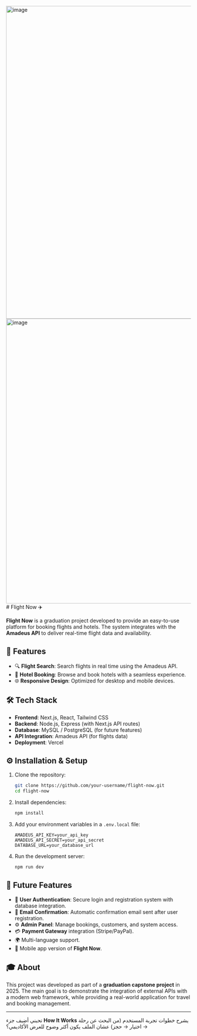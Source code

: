 <img width="1896" height="852" alt="image" src="https://github.com/user-attachments/assets/25d855bc-5b4f-4d8b-9152-9f3ea6e1a1fa" /><img width="1764" height="776" alt="image" src="https://github.com/user-attachments/assets/8582b70c-a00f-48ad-9824-449969c930df" /># Flight Now ✈️

**Flight Now** is a graduation project developed to provide an easy-to-use platform for booking flights and hotels. The system integrates with the **Amadeus API** to deliver real-time flight data and availability.

## 🚀 Features

* 🔍 **Flight Search**: Search flights in real time using the Amadeus API.
* 🏨 **Hotel Booking**: Browse and book hotels with a seamless experience.
* 🌐 **Responsive Design**: Optimized for desktop and mobile devices.

## 🛠️ Tech Stack

* **Frontend**: Next.js, React, Tailwind CSS
* **Backend**: Node.js, Express (with Next.js API routes)
* **Database**: MySQL / PostgreSQL (for future features)
* **API Integration**: Amadeus API (for flights data)
* **Deployment**: Vercel

## ⚙️ Installation & Setup

1. Clone the repository:

   ```bash
   git clone https://github.com/your-username/flight-now.git
   cd flight-now
   ```
2. Install dependencies:

   ```bash
   npm install
   ```
3. Add your environment variables in a `.env.local` file:

   ```env
   AMADEUS_API_KEY=your_api_key
   AMADEUS_API_SECRET=your_api_secret
   DATABASE_URL=your_database_url
   ```
4. Run the development server:

   ```bash
   npm run dev
   ```

## 📌 Future Features

* 👤 **User Authentication**: Secure login and registration system with database integration.
* 📩 **Email Confirmation**: Automatic confirmation email sent after user registration.
* ⚙️ **Admin Panel**: Manage bookings, customers, and system access.
* 💳 **Payment Gateway** integration (Stripe/PayPal).
* 🌍 Multi-language support.
* 📱 Mobile app version of **Flight Now**.

## 🎓 About

This project was developed as part of a **graduation capstone project** in 2025. The main goal is to demonstrate the integration of external APIs with a modern web framework, while providing a real-world application for travel and booking management.

---

تحبني أضيف جزء **How It Works** يشرح خطوات تجربة المستخدم (من البحث عن رحلة → اختيار → حجز) عشان الملف يكون أكثر وضوح للعرض الأكاديمي؟
